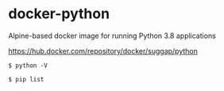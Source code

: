 # docker-python
Alpine-based docker image for running Python 3.8 applications

https://hub.docker.com/repository/docker/suggap/python

```
$ python -V

$ pip list
```
